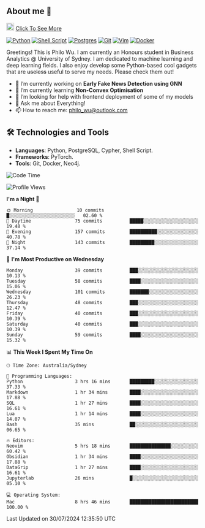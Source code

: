 ## About me 🤗

<a href="#"><img src="https://media.giphy.com/media/hvRJCLFzcasrR4ia7z/giphy.gif" width="20px" height="20px"></a> [Click To See More](https://codeboyphilo.github.io)

[![Python](https://img.shields.io/badge/python-3670A0?style=for-the-badge&logo=python&logoColor=ffdd54)](#)
[![Shell Script](https://img.shields.io/badge/shell_script-%23121011.svg?style=for-the-badge&logo=gnu-bash&logoColor=white)](#)
[![Postgres](https://img.shields.io/badge/postgres-%23316192.svg?style=for-the-badge&logo=postgresql&logoColor=white)](#)
[![Git](https://img.shields.io/badge/git-%23F05033.svg?style=for-the-badge&logo=git&logoColor=white)](#)
[![Vim](https://img.shields.io/badge/VIM-%2311AB00.svg?style=for-the-badge&logo=vim&logoColor=white)](#)
[![Docker](https://img.shields.io/badge/docker-%230db7ed.svg?style=for-the-badge&logo=docker&logoColor=white)](#)

Greetings! This is Philo Wu. I am currently an Honours student in Business Analytics \@ University of Sydney. I am dedicated to machine learning and deep learning fields. I also enjoy develop some Python-based cool gadgets that are ~~useless~~ useful to serve my needs. Please check them out!

- 🔭 I’m currently working on **Early Fake News Detection using GNN**
- 🌱 I’m currently learning **Non-Convex Optimisation**
- 🤔 I’m looking for help with frontend deployment of some of my models
- 💬 Ask me about Everything!
- 📫 How to reach me: philo_wu@outlook.com

## 🛠 Technologies and Tools
- **Languages**: Python, PostgreSQL, Cypher, Shell Script.
- **Frameworks**: PyTorch.
- **Tools**: Git, Docker, Neo4j.

<!--START_SECTION:waka-->
![Code Time](http://img.shields.io/badge/Code%20Time-348%20hrs%2049%20mins-blue)

![Profile Views](http://img.shields.io/badge/Profile%20Views-3-blue)

**I'm a Night 🦉** 

```text
🌞 Morning                10 commits          █░░░░░░░░░░░░░░░░░░░░░░░░   02.60 % 
🌆 Daytime                75 commits          █████░░░░░░░░░░░░░░░░░░░░   19.48 % 
🌃 Evening                157 commits         ██████████░░░░░░░░░░░░░░░   40.78 % 
🌙 Night                  143 commits         █████████░░░░░░░░░░░░░░░░   37.14 % 
```
📅 **I'm Most Productive on Wednesday** 

```text
Monday                   39 commits          ███░░░░░░░░░░░░░░░░░░░░░░   10.13 % 
Tuesday                  58 commits          ████░░░░░░░░░░░░░░░░░░░░░   15.06 % 
Wednesday                101 commits         ███████░░░░░░░░░░░░░░░░░░   26.23 % 
Thursday                 48 commits          ███░░░░░░░░░░░░░░░░░░░░░░   12.47 % 
Friday                   40 commits          ███░░░░░░░░░░░░░░░░░░░░░░   10.39 % 
Saturday                 40 commits          ███░░░░░░░░░░░░░░░░░░░░░░   10.39 % 
Sunday                   59 commits          ████░░░░░░░░░░░░░░░░░░░░░   15.32 % 
```


📊 **This Week I Spent My Time On** 

```text
🕑︎ Time Zone: Australia/Sydney

💬 Programming Languages: 
Python                   3 hrs 16 mins       █████████░░░░░░░░░░░░░░░░   37.33 % 
Markdown                 1 hr 34 mins        ████░░░░░░░░░░░░░░░░░░░░░   17.88 % 
SQL                      1 hr 27 mins        ████░░░░░░░░░░░░░░░░░░░░░   16.61 % 
Lua                      1 hr 14 mins        ████░░░░░░░░░░░░░░░░░░░░░   14.07 % 
Bash                     35 mins             ██░░░░░░░░░░░░░░░░░░░░░░░   06.65 % 

🔥 Editors: 
Neovim                   5 hrs 18 mins       ███████████████░░░░░░░░░░   60.42 % 
Obsidian                 1 hr 34 mins        ████░░░░░░░░░░░░░░░░░░░░░   17.88 % 
DataGrip                 1 hr 27 mins        ████░░░░░░░░░░░░░░░░░░░░░   16.61 % 
Jupyterlab               26 mins             █░░░░░░░░░░░░░░░░░░░░░░░░   05.10 % 

💻 Operating System: 
Mac                      8 hrs 46 mins       █████████████████████████   100.00 % 
```


 Last Updated on 30/07/2024 12:35:50 UTC
<!--END_SECTION:waka-->
